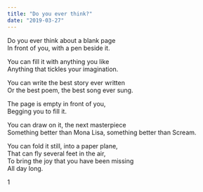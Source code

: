 ```yaml
---
title: "Do you ever think?"
date: "2019-03-27"
---
```


Do you ever think about a blank page  
In front of you, with a pen beside it.

You can fill it with anything you like  
Anything that tickles your imagination.

You can write the best story ever written  
Or the best poem, the best song ever sung.

The page is empty in front of you,  
Begging you to fill it.

You can draw on it, the next masterpiece  
Something better than Mona Lisa, something better than Scream.

You can fold it still, into a paper plane,  
That can fly several feet in the air,  
To bring the joy that you have been missing  
All day long.

1